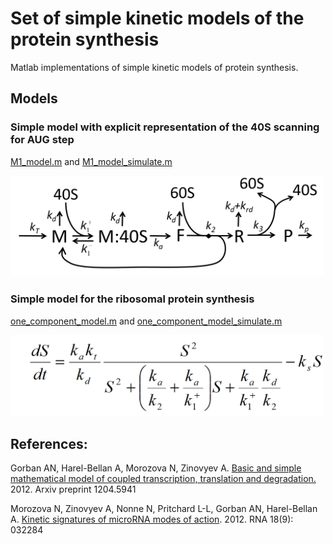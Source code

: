 # Set of simple kinetic models of the protein synthesis

Matlab implementations of simple kinetic models of protein synthesis.

## Models

### Simple model with explicit representation of the 40S scanning for AUG step

<a href="https://github.com/auranic/ProteinTranslationModels/blob/master/src/M1_model.m">M1_model.m</a> and <a href="https://github.com/auranic/ProteinTranslationModels/blob/master/src/M1_model_simulate.m">M1_model_simulate.m</a> 

<img width=500pt src="https://github.com/auranic/ProteinTranslationModels/blob/master/images/Figure4.png"/>

### Simple model for the ribosomal protein synthesis

<a href="https://github.com/auranic/ProteinTranslationModels/blob/master/src/one_component_model.m">one_component_model.m</a> and <a href="https://github.com/auranic/ProteinTranslationModels/blob/master/src/one_component_model_simulate.m">one_component_model_simulate.m</a>  

<img width=500pt src="https://github.com/auranic/ProteinTranslationModels/blob/master/images/OneComponentModel.png"/>


## References:

Gorban AN, Harel-Bellan A, Morozova N, Zinovyev A. <a href="https://arxiv.org/abs/1204.5941">Basic and simple mathematical model of coupled transcription, translation and degradation.</a> 2012. Arxiv preprint 1204.5941

Morozova N, Zinovyev A, Nonne N, Pritchard L-L, Gorban AN, Harel-Bellan A. <a href="https://rnajournal.cshlp.org/content/18/9/1635.long">Kinetic signatures of microRNA modes of action</a>. 2012. RNA 18(9): 032284
